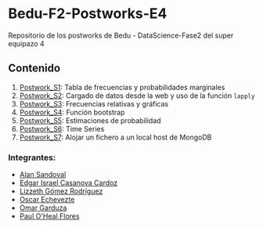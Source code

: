 # Bedu-F2-Postworks-E4
Repositorio de los postworks de Bedu - DataScience-Fase2 del super equipazo 4

## Contenido
1. [Postwork_S1](https://github.com/OmarGard/Bedu-F2-Postworks-E4/blob/main/Postwork1): Tabla de frecuencias y probabilidades marginales
2. [Postwork_S2](https://github.com/OmarGard/Bedu-S2-Postworks-E4/blob/main/Postwork2): Cargado de datos desde la web y uso de la función `lapply`
3. [Postwork_S3](https://github.com/OmarGard/Bedu-S2-Postworks-E4/blob/main/Postwork3): Frecuencias relativas y gráficas
4. [Postwork_S4](https://github.com/OmarGard/Bedu-F2-Postworks-E4/blob/main/Postwork4): Función bootstrap
5. [Postwork_S5](https://github.com/OmarGard/Bedu-F2-Postworks-E4/blob/main/Postwork5): Estimaciones de probabilidad
6. [Postwork_S6](https://github.com/OmarGard/Bedu-F2-Postworks-E4/blob/main/Postwork6): Time Series
7. [Postwork_S7](https://github.com/OmarGard/Bedu-F2-Postworks-E4/blob/main/Postwork7): Alojar un fichero a un local host de MongoDB


### Integrantes: 
* [Alan Sandoval](https://github.com/SanLnAlan)
* [Edgar Israel Casanova Cardoz](https://github.com/ecardoz) 
* [Lizzeth Gómez Rodríguez](https://github.com/LIZZETHGOMEZ) 
* [Oscar Echevezte](https://github.com/Oscar2401) 
* [Omar Garduza](https://github.com/OmarGard)
* [Paul O'Heal Flores](https://github.com/POF77)
